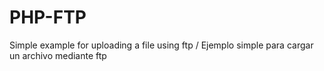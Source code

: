 # PHP-FTP
Simple example for uploading a file using ftp / Ejemplo simple para cargar un archivo mediante ftp
